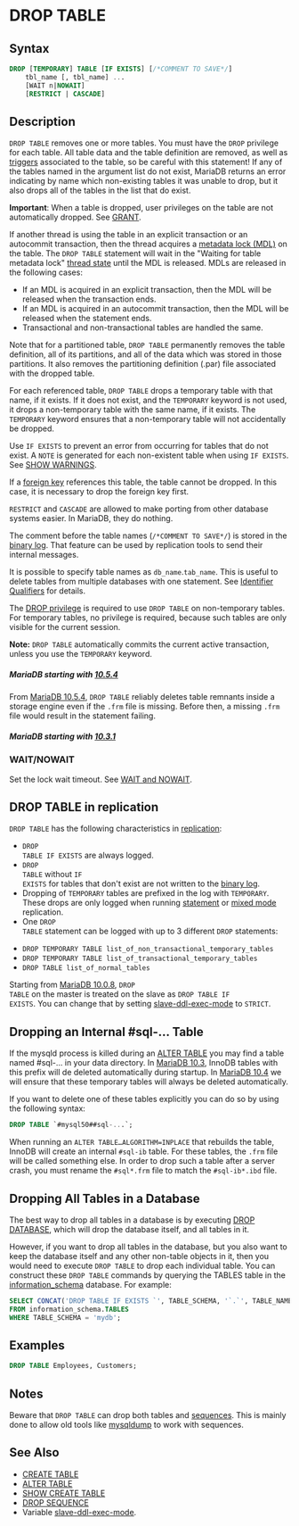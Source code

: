 # DROP TABLE

## Syntax

```sql
DROP [TEMPORARY] TABLE [IF EXISTS] [/*COMMENT TO SAVE*/]
    tbl_name [, tbl_name] ...
    [WAIT n|NOWAIT]
    [RESTRICT | CASCADE]
```

## Description

`DROP TABLE` removes one or more tables. You must have the `DROP` privilege
for each table. All table data and the table definition are removed, as well as [triggers](/programming-customizing-mariadb/triggers-events/triggers) associated to the table, so be
careful with this statement! If any of the tables named in the argument list do
not exist, MariaDB returns an error indicating by name which non-existing tables
it was unable to drop, but it also drops all of the tables in the list that do
exist.

<strong>Important</strong>: When a table is dropped, user privileges on the table are not
automatically dropped. See [GRANT](/sql-statements-structure/sql-statements/account-management-sql-commands/grant).

If another thread is using the table in an explicit transaction or an autocommit transaction, then the thread acquires a [metadata lock (MDL)](/sql-statements-structure/sql-statements/transactions/metadata-locking) on the table. The `DROP TABLE` statement will wait in the "Waiting for table metadata lock" [thread state](/replication/optimization-and-tuning/buffers-caches-and-threads/thread-states) until the MDL is released. MDLs are released in the following cases:

- If an MDL is acquired in an explicit transaction, then the MDL will be released when the transaction ends.
- If an MDL is acquired in an autocommit transaction, then the MDL will be released when the statement ends.
- Transactional and non-transactional tables are handled the same.

Note that for a partitioned table, `DROP TABLE` permanently removes the table
definition, all of its partitions, and all of the data which was stored in
those partitions. It also removes the partitioning definition (.par) file
associated with the dropped table.

For each referenced table, `DROP TABLE` drops a temporary table with that name, if it exists. If it does not exist, and the `TEMPORARY` keyword is not used, it drops a non-temporary table with the same name, if it exists. The `TEMPORARY` keyword ensures that a non-temporary table will not accidentally be dropped.

Use `IF EXISTS` to prevent an error from occurring for tables that do not
exist. A `NOTE` is generated for each non-existent table when using
`IF EXISTS`. See [SHOW WARNINGS](/sql-statements-structure/sql-statements/administrative-sql-statements/show/show-warnings).

If a [foreign key](/replication/optimization-and-tuning/optimization-and-indexes/foreign-keys) references this table, the table cannot be dropped. In this case, it is necessary to drop the foreign key first.

`RESTRICT` and `CASCADE` are allowed to make porting from other database systems easier. In MariaDB, they do nothing.

The comment before the table names (`/*COMMENT TO SAVE*/`) is stored in the [binary log](/mariadb-administration/server-monitoring-logs/binary-log). That feature can be used by replication tools to send their internal messages.

It is possible to specify table names as `db_name`.`tab_name`. This is useful to delete tables from multiple databases with one statement. See [Identifier Qualifiers](/sql-statements-structure/sql-language-structure/identifier-qualifiers) for details.

The [DROP privilege](/kb/en/grant/#table-privileges) is required to use `DROP TABLE` on non-temporary tables. For temporary tables, no privilege is required, because such tables are only visible for the current session.

<strong>Note:</strong> `DROP TABLE` automatically commits the current active transaction,
unless you use the `TEMPORARY` keyword.

##### MariaDB starting with [10.5.4](/kb/en/mariadb-1054-release-notes/)

From [MariaDB 10.5.4](/kb/en/mariadb-1054-release-notes/), `DROP TABLE` reliably deletes table remnants inside a storage engine even if the `.frm` file is missing. Before then, a missing `.frm` file would result in the statement failing.

##### MariaDB starting with [10.3.1](/kb/en/mariadb-1031-release-notes/)

### WAIT/NOWAIT

Set the lock wait timeout. See [WAIT and NOWAIT](/sql-statements-structure/sql-statements/transactions/wait-and-nowait).

## DROP TABLE in replication

`DROP TABLE` has the following characteristics in [replication](/replication):

- <code class="highlight fixed" style="white-space:pre-wrap">DROP TABLE IF EXISTS</code> are always logged.
- <code class="highlight fixed" style="white-space:pre-wrap">DROP TABLE</code> without <code class="highlight fixed" style="white-space:pre-wrap">IF EXISTS</code> for tables that don't exist are not written to the [binary log](/mariadb-administration/server-monitoring-logs/binary-log).
- Dropping of <code class="highlight fixed" style="white-space:pre-wrap">TEMPORARY</code> tables are prefixed in the log with <code class="highlight fixed" style="white-space:pre-wrap">TEMPORARY</code>. These drops are only logged when running [statement](/kb/en/binary-log-formats/#statement-based) or [mixed mode](/kb/en/binary-log-formats/#mixed) replication.
- One <code class="highlight fixed" style="white-space:pre-wrap">DROP TABLE</code> statement can be logged with up to 3 different <code class="highlight fixed" style="white-space:pre-wrap">DROP</code> statements:
<ul start="1"><li><code class="highlight fixed" style="white-space:pre-wrap">DROP TEMPORARY TABLE list_of_non_transactional_temporary_tables</code>
</li><li><code class="highlight fixed" style="white-space:pre-wrap">DROP TEMPORARY TABLE list_of_transactional_temporary_tables</code>
</li><li><code class="highlight fixed" style="white-space:pre-wrap">DROP TABLE list_of_normal_tables</code>
</li></ul>

Starting from [MariaDB 10.0.8](/kb/en/mariadb-1008-release-notes/), <code class="highlight fixed" style="white-space:pre-wrap">DROP TABLE</code> on the master is treated on the slave as <code class="highlight fixed" style="white-space:pre-wrap">DROP TABLE IF EXISTS</code>. You can change that by setting [slave-ddl-exec-mode](/kb/en/replication-and-binary-log-server-system-variables/#slave_ddl_exec_mode) to <code class="highlight fixed" style="white-space:pre-wrap">STRICT</code>.

## Dropping an Internal #sql-... Table

If the mysqld process is killed during an [ALTER TABLE](/sql-statements-structure/sql-statements/data-definition/alter/alter-table) you may find a table named #sql-... in your data directory. In [MariaDB 10.3](/kb/en/what-is-mariadb-103/), InnoDB tables with this prefix will de deleted automatically during startup.
In [MariaDB 10.4](/kb/en/what-is-mariadb-104/) we will ensure that these temporary tables will always be deleted automatically.

If you want to delete one of these tables explicitly you can do so by using the following syntax:

```sql
DROP TABLE `#mysql50##sql-...`;
```

When running an `ALTER TABLE…ALGORITHM=INPLACE` that rebuilds the table, InnoDB will create an internal `#sql-ib` table. For these tables, the `.frm` file will be called something else. In order to drop such a table after a server crash, you must rename the `#sql*.frm` file to match the `#sql-ib*.ibd` file.

## Dropping All Tables in a Database

The best way to drop all tables in a database is by executing [DROP DATABASE](/sql-statements-structure/sql-statements/data-definition/drop/drop-database), which will drop the database itself, and all tables in it.

However, if you want to drop all tables in the database, but you also want to keep the database itself and any other non-table objects in it, then you would need to execute `DROP TABLE` to drop each individual table. You can construct these `DROP TABLE` commands by querying the <a undefined>TABLES</a> table in the [information_schema](/sql-statements-structure/sql-statements/administrative-sql-statements/system-tables/information-schema/information-schema-tables) database. For example:

```sql
SELECT CONCAT('DROP TABLE IF EXISTS `', TABLE_SCHEMA, '`.`', TABLE_NAME, '`;')
FROM information_schema.TABLES
WHERE TABLE_SCHEMA = 'mydb';
```

## Examples

```sql
DROP TABLE Employees, Customers;
```

## Notes

Beware that `DROP TABLE` can drop both tables and [sequences](/sql-statements-structure/sequences/create-sequence). This is mainly done to allow old tools like [mysqldump](/clients-utilities/backup-restore-and-import-clients/mysqldump) to work with sequences.

## See Also

- [CREATE TABLE](/sql-statements-structure/sql-statements/data-definition/create/create-table)
- [ALTER TABLE](/sql-statements-structure/sql-statements/data-definition/alter/alter-table)
- [SHOW CREATE TABLE](/sql-statements-structure/sql-statements/administrative-sql-statements/show/show-create-table)
- [DROP SEQUENCE](/sql-statements-structure/sequences/drop-sequence)
- Variable [slave-ddl-exec-mode](/kb/en/replication-and-binary-log-server-system-variables/#slave_ddl_exec_mode).